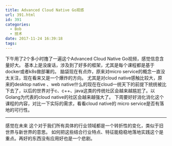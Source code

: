 ```yaml
---
title: Advanced Cloud Native Go观感
url: 391.html
id: 391
categories:
  - Bob
  - 技术
date: 2017-11-24 16:39:18
tags:
---
```


下午用了2个多小时撸了一遍这个Advanced Cloud Native Go视频，感觉信息含量好大。 基本上是没废话，涉及到了好多的框架，尤其是每个课程都是基于docker或者k8s做部署的。 脑袋现在有点炸，原来对micro service的概念一直没太关注，现在看来又是一个爆炸的方向。 尤其是对cloud native感触比较大，原来的desktop native 、web native什么的现在在cloud一统天下的前提下统统被比下去了，以后的世界对于c、c++、java这类的传统社区会越来越尴尬了。以Golang为代表的cloud native的社区会越来越强大了。 下周要好好消化消化这个课程的内容，对比一下实际的需求，看看cloud native的 micro service是否有落地的可行性。  

* * *

感觉在未来 这个对于我们所有具体的行业领域都是一个转折性的变化，类似于旧世界与新世界的意思。 如何把这些结合行业特点、特征能稳稳地落地实践这个是重点。再好的东西没有应用好也是一个悲剧。